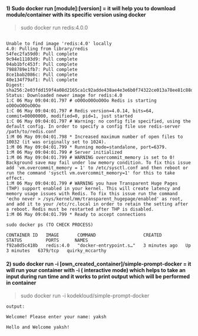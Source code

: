 #### 1) Sudo docker run [module]:[version] = it will help you to download module/container with its specific version using docker

> sudo docker run redis:4.0.0

``` output:

Unable to find image 'redis:4.0' locally
4.0: Pulling from library/redis
54fec2fa59d0: Pull complete 
9c94e11103d9: Pull complete 
04ab1bfc453f: Pull complete 
7988789e1fb7: Pull complete 
8ce1bab2086c: Pull complete 
40e134f79af1: Pull complete 
Digest: sha256:2e03fdd159f4a08d2165ca1c92adde438ae4e3e6b0f74322ce013a78ee81c88d
Status: Downloaded newer image for redis:4.0
1:C 06 May 09:04:01.797 # oO0OoO0OoO0Oo Redis is starting oO0OoO0OoO0Oo
1:C 06 May 09:04:01.797 # Redis version=4.0.14, bits=64, commit=00000000, modified=0, pid=1, just started
1:C 06 May 09:04:01.797 # Warning: no config file specified, using the default config. In order to specify a config file use redis-server /path/to/redis.conf
1:M 06 May 09:04:01.798 * Increased maximum number of open files to 10032 (it was originally set to 1024).
1:M 06 May 09:04:01.799 * Running mode=standalone, port=6379.
1:M 06 May 09:04:01.799 # Server initialized
1:M 06 May 09:04:01.799 # WARNING overcommit_memory is set to 0! Background save may fail under low memory condition. To fix this issue add 'vm.overcommit_memory = 1' to /etc/sysctl.conf and then reboot or run the command 'sysctl vm.overcommit_memory=1' for this to take effect.
1:M 06 May 09:04:01.799 # WARNING you have Transparent Huge Pages (THP) support enabled in your kernel. This will create latency and memory usage issues with Redis. To fix this issue run the command 'echo never > /sys/kernel/mm/transparent_hugepage/enabled' as root, and add it to your /etc/rc.local in order to retain the setting after a reboot. Redis must be restarted after THP is disabled.
1:M 06 May 09:04:01.799 * Ready to accept connections

sudo docker ps (TO CHECK PROCESS)

CONTAINER ID   IMAGE       COMMAND                  CREATED         STATUS         PORTS      NAMES
f92a8d5c418b   redis:4.0   "docker-entrypoint.s…"   3 minutes ago   Up 3 minutes   6379/tcp   quirky_mccarthy

```

#### 2) sudo docker run -i [own_created_container]/simple-prompt-docker = it will run your container with -i ( interactive mode) which helps to take an input during run time and it works to print output which will be performed in container 

> sudo docker run -i kodekloud/simple-prompt-docker


```
output:

Welcome! Please enter your name: yaksh

Hello and Welcome yaksh!

```

